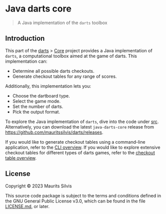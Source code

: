# Java darts core

> A Java implementation of the `darts` toolbox

## Introduction

This part of the [darts](https://github.com/mauritssilvis/darts) > [Core](https://github.com/mauritssilvis/darts/tree/main/core) project provides a Java implementation of `darts`, a computational toolbox aimed at the game of darts.
This implementation can:

- Determine all possible darts checkouts.
- Generate checkout tables for any range of scores.

Additionally, this implementation lets you:

- Choose the dartboard type.
- Select the game mode.
- Set the number of darts.
- Pick the output format.

To explore the Java implementation of `darts`, dive into the code under [src](src).
Alternatively, you can download the latest `java-darts-core` release from https://github.com/mauritssilvis/darts/releases.

If you would like to generate checkout tables using a command-line application, refer to the [CLI overview](https://github.com/mauritssilvis/darts/tree/main/cli).
If you would like to explore extensive checkout tables for different types of darts games, refer to the [checkout table overview](https://github.com/mauritssilvis/darts/tree/main/tables).

## License

Copyright © 2023 Maurits Silvis

This source code package is subject to the terms and conditions defined in the GNU General Public License v3.0, which can be found in the file [LICENSE.md](LICENSE.md), or later.
